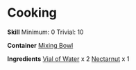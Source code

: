 <!-- TITLE: Nectarnut Soup -->
<!-- SUBTITLE: A cold refreshing soup made from nectarnut -->

# Cooking
**Skill**
Minimum: 0
Trivial: 10

**Container**
[Mixing Bowl](mixing-bowl)

**Ingredients**
[Vial of Water](vial-of-water) x 2
[Nectarnut](nectarnut) x 1